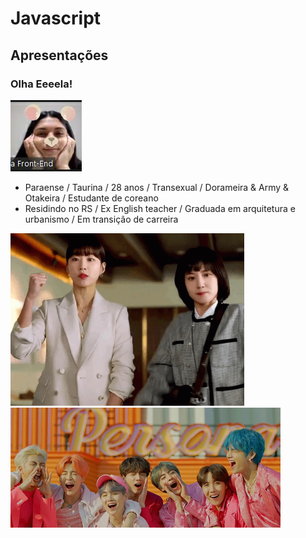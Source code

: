 # Javascript 

## Apresentações

### Olha Eeeela!

![Professora](./assets/eu.jpg)

* Paraense / Taurina / 28 anos / Transexual / Dorameira & Army & Otakeira / Estudante de coreano
* Residindo no RS / Ex English teacher / Graduada em arquitetura e urbanismo / Em transição de carreira

<img src="./assets/extraordinaria.gif" alt="woo young woo" width="374" height="276" /> <img src="./assets/withlove.gif" alt="BTS" width="432" height="192" />
